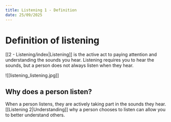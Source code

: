 ```yaml
---
title: Listening 1 - Definition
date: 25/09/2025
---
```

# Definition of listening

[[2 - Listening/index|Listening]] is the active act to paying attention and understanding the sounds you hear. Listening requires you to hear the sounds, but a person does not always listen when they hear.

![[listening_listening.jpg]]

## Why does a person listen?

When a person listens, they are actively taking part in the sounds they hear. [[Listening 2|Understanding]] why a person chooses to listen can allow you to better understand others.